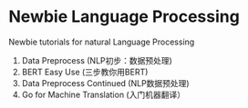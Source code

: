 # Newbie Language Processing
Newbie tutorials for natural Language Processing
1. Data Preprocess (NLP初步：数据预处理)
2. BERT Easy Use (三步教你用BERT)
3. Data Preprocess Continued (NLP数据预处理)
4. Go for Machine Translation (入门机器翻译）
